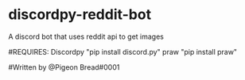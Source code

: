 # discordpy-reddit-bot
A discord bot that uses reddit api to get images

#REQUIRES:
Discordpy "pip install discord.py"
praw "pip install praw"

#Written by @Pigeon Bread#0001
